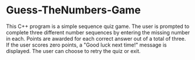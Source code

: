 # Guess-TheNumbers-Game
This C++ program is a simple sequence quiz game. The user is prompted to complete three different number sequences by entering the missing number in each. Points are awarded for each correct answer out of a total of three. If the user scores zero points, a "Good luck next time!" message is displayed. The user can choose to retry the quiz or exit.
